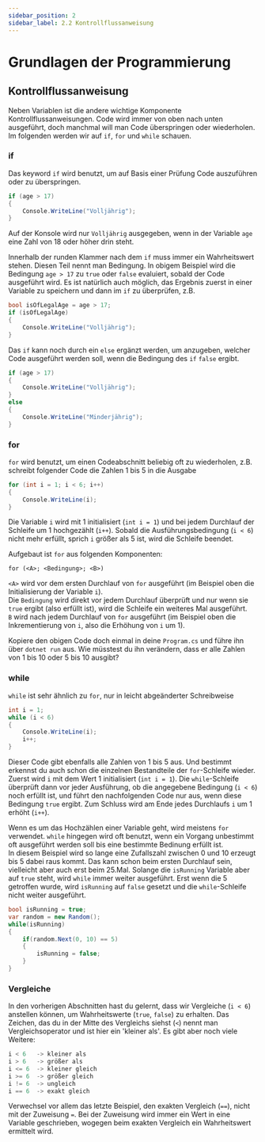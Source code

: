```yaml
---
sidebar_position: 2
sidebar_label: 2.2 Kontrollflussanweisung
---
```


# Grundlagen der Programmierung

## Kontrollflussanweisung
Neben Variablen ist die andere wichtige Komponente Kontrollflussanweisungen. Code wird immer von oben nach unten ausgeführt, doch manchmal will man Code überspringen oder wiederholen. Im folgenden werden wir auf `if`, `for` und `while` schauen.

### if
Das keyword `if` wird benutzt, um auf Basis einer Prüfung Code auszuführen oder zu überspringen.
```cs
if (age > 17)
{
	Console.WriteLine("Volljährig");
}
```
Auf der Konsole wird nur `Volljährig` ausgegeben, wenn in der Variable `age` eine Zahl von 18 oder höher drin steht.

Innerhalb der runden Klammer nach dem `if` muss immer ein Wahrheitswert stehen. Diesen Teil nennt man Bedingung. In obigem Beispiel wird die Bedingung `age > 17` zu `true` oder `false` evaluiert, sobald der Code ausgeführt wird. Es ist natürlich auch möglich, das Ergebnis zuerst in einer Variable zu speichern und dann im `if` zu überprüfen, z.B.
```cs
bool isOfLegalAge = age > 17;
if (isOfLegalAge)
{
	Console.WriteLine("Volljährig");
}
```

Das `if` kann noch durch ein `else` ergänzt werden, um anzugeben, welcher Code ausgeführt werden soll, wenn die Bedingung des `if` `false` ergibt.
```cs
if (age > 17)
{
	Console.WriteLine("Volljährig");
}
else
{
	Console.WriteLine("Minderjährig");
}
```

### for

`for` wird benutzt, um einen Codeabschnitt beliebig oft zu wiederholen, z.B. schreibt folgender Code die Zahlen 1 bis 5 in die Ausgabe
```cs
for (int i = 1; i < 6; i++)
{
    Console.WriteLine(i);
}
```
Die Variable `i` wird mit 1 initialisiert (`int i = 1`) und bei jedem Durchlauf der Schleife um 1 hochgezählt (`i++`). Sobald die Ausführungsbedingung (`i < 6`) nicht mehr erfüllt, sprich `i` größer als 5 ist, wird die Schleife beendet. 

Aufgebaut ist `for` aus folgenden Komponenten:
```
for (<A>; <Bedingung>; <B>)
```

`<A>` wird vor dem ersten Durchlauf von `for` ausgeführt (im Beispiel oben die Initialisierung der Variable `i`).<br/>
Die `Bedingung` wird direkt vor jedem Durchlauf überprüft und nur wenn sie `true` ergibt (also erfüllt ist), wird die Schleife ein weiteres Mal ausgeführt.<br/>
`B` wird nach jedem Durchlauf von `for` ausgeführt (im Beispiel oben die Inkrementierung von `i`, also die Erhöhung von `i` um 1).

Kopiere den obigen Code doch einmal in deine `Program.cs` und führe ihn über `dotnet run` aus. Wie müsstest du ihn verändern, dass er alle Zahlen von 1 bis 10 oder 5 bis 10 ausgibt?

### while

`while` ist sehr ähnlich zu `for`, nur in leicht abgeänderter Schreibweise
```cs
int i = 1;
while (i < 6)
{
    Console.WriteLine(i);
    i++;
}
```

Dieser Code gibt ebenfalls alle Zahlen von 1 bis 5 aus. Und bestimmt erkennst du auch schon die einzelnen Bestandteile der `for`-Schleife wieder. Zuerst wird `i` mit dem Wert 1 initialisiert (`int i = 1`). Die `while`-Schleife überprüft dann vor jeder Ausführung, ob die angegebene Bedingung (`i < 6`) noch erfüllt ist, und führt den nachfolgenden Code nur aus, wenn diese Bedingung `true` ergibt. Zum Schluss wird am Ende jedes Durchlaufs `i` um 1 erhöht (`i++`).

Wenn es um das Hochzählen einer Variable geht, wird meistens `for` verwendet. `while` hingegen wird oft benutzt, wenn ein Vorgang unbestimmt oft ausgeführt werden soll bis eine bestimmte Bedinung erfüllt ist.<br/>
In diesem Beispiel wird so lange eine Zufallszahl zwischen 0 und 10 erzeugt bis 5 dabei raus kommt. Das kann schon beim ersten Durchlauf sein, vielleicht aber auch erst beim 25.Mal. Solange die `isRunning` Variable aber auf `true` steht, wird `while` immer weiter ausgeführt. Erst wenn die 5 getroffen wurde, wird `isRunning` auf `false` gesetzt und die `while`-Schleife nicht weiter ausgeführt.

```cs
bool isRunning = true;
var random = new Random();
while(isRunning)
{
	if(random.Next(0, 10) == 5)
	{
		isRunning = false;
	}
}
```

### Vergleiche

In den vorherigen Abschnitten hast du gelernt, dass wir Vergleiche (`i < 6`) anstellen können, um Wahrheitswerte (`true`, `false`) zu erhalten. Das Zeichen, das du in der Mitte des Vergleichs siehst (`<`) nennt man Vergleichsoperator und ist hier ein 'kleiner als'. Es gibt aber noch viele Weitere:
```cs
i < 6   -> kleiner als
i > 6   -> größer als
i <= 6  -> kleiner gleich
i >= 6  -> größer gleich
i != 6  -> ungleich
i == 6  -> exakt gleich
```

Verwechsel vor allem das letzte Beispiel, den exakten Vergleich (`==`), nicht mit der Zuweisung `=`. Bei der Zuweisung wird immer ein Wert in eine Variable geschrieben, wogegen beim exakten Vergleich ein Wahrheitswert ermittelt wird.
